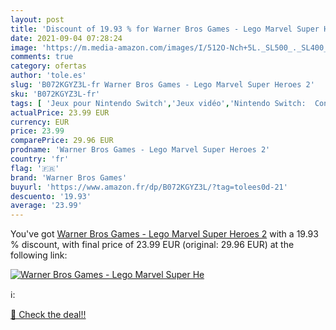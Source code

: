 ```yaml
---
layout: post
title: 'Discount of 19.93 % for Warner Bros Games - Lego Marvel Super He'
date: 2021-09-04 07:28:24
image: 'https://m.media-amazon.com/images/I/512O-Nch+5L._SL500_._SL400_.jpg'
comments: true
category: ofertas
author: 'tole.es'
slug: 'B072KGYZ3L-fr Warner Bros Games - Lego Marvel Super Heroes 2'
sku: 'B072KGYZ3L-fr'
tags: [ 'Jeux pour Nintendo Switch','Jeux vidéo','Nintendo Switch:  Consoles, jeux et accessoires','lego','warner bros games', ]
actualPrice: 23.99 EUR
currency: EUR
price: 23.99
comparePrice: 29.96 EUR
prodname: 'Warner Bros Games - Lego Marvel Super Heroes 2'
country: 'fr'
flag: '🇫🇷'
brand: 'Warner Bros Games'
buyurl: 'https://www.amazon.fr/dp/B072KGYZ3L/?tag=tolees0d-21'
descuento: '19.93'
average: '23.99'
---
```


You've got [Warner Bros Games - Lego Marvel Super Heroes 2](https://www.amazon.fr/dp/B072KGYZ3L/?tag=tolees0d-21) with a  19.93 % discount, with final price of 23.99 EUR (original: 29.96 EUR) at the following link:

[![Warner Bros Games - Lego Marvel Super He](https://m.media-amazon.com/images/I/512O-Nch+5L._SL500_._SL400_.jpg)](https://www.amazon.fr/dp/B072KGYZ3L/?tag=tolees0d-21)

ℹ️:


[🛒 Check the deal!!](https://www.amazon.fr/dp/B072KGYZ3L/?tag=tolees0d-21)
